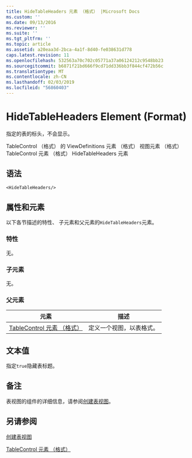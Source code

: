 ```yaml
---
title: HideTableHeaders 元素 （格式） |Microsoft Docs
ms.custom: ''
ms.date: 09/13/2016
ms.reviewer: ''
ms.suite: ''
ms.tgt_pltfrm: ''
ms.topic: article
ms.assetid: a20eaa3d-2bca-4a1f-8d40-fe038631d778
caps.latest.revision: 11
ms.openlocfilehash: 532563a70c702c05771a37a06124212c9548bb23
ms.sourcegitcommit: b6871f21bd666f9cd71dd336bb3f844cf472b56c
ms.translationtype: MT
ms.contentlocale: zh-CN
ms.lasthandoff: 02/03/2019
ms.locfileid: "56860403"
---
```

# <a name="hidetableheaders-element-format"></a>HideTableHeaders Element (Format)

指定的表的标头，不会显示。

TableControl （格式） 的 ViewDefinitions 元素 （格式） 视图元素 （格式） TableControl 元素 （格式） HideTableHeaders 元素

## <a name="syntax"></a>语法

```vb
<HideTableHeaders/>
```

## <a name="attributes-and-elements"></a>属性和元素

以下各节描述的特性、 子元素和父元素的`HideTableHeaders`元素。

### <a name="attributes"></a>特性

无。

### <a name="child-elements"></a>子元素

无。

### <a name="parent-elements"></a>父元素

|元素|描述|
|-------------|-----------------|
|[TableControl 元素 （格式）](./tablecontrol-element-format.md)|定义一个视图，以表格式。|

## <a name="text-value"></a>文本值

指定`true`隐藏表标题。

## <a name="remarks"></a>备注

表视图的组件的详细信息，请参阅[创建表视图](./creating-a-table-view.md)。

## <a name="see-also"></a>另请参阅

[创建表视图](./creating-a-table-view.md)

[TableControl 元素 （格式）](./tablecontrol-element-format.md)
